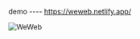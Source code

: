 demo ---- https://weweb.netlify.app/



![WeWeb](https://user-images.githubusercontent.com/100964607/174467054-7f3e5fc2-8fa6-4707-b4a2-2e256d5e67b7.png)
